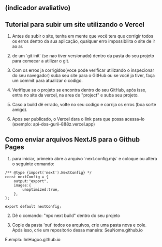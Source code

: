 ## (indicador avaliativo)

## Tutorial para subir um site utilizando o Vercel 


1. Antes de subir o site, tenha em mente que você tera que corrigir todos os erros dentro da sua aplicação, qualquer erro impossibilita o site de ir ao ar.


2. de um ´git init´ (se nao tiver versionado) dentro da pasta do seu projeto para comecar a utilizar o git.


3. Com os erros ja corrigidos(voce pode verificar utilizando o inspecionar do seu navegador) suba seu site para o GitHub ou se você ja tiver, faça um commit para atualizar o codigo.


4. Verifique se o projeto se encontra dentro do seu GitHub, após isso, entra no site da vercel, na area de "project" e suba seu projeto.


5. Caso a build dê errado, volte no seu codigo e corrija os erros (boa sorte amigo).


6. Apos ser publicado, o Vercel dara o link para que possa acessa-lo (exemplo: api-dos-gurii-888z.vercel.app)




## Como enviar arquivos NextJS para o Github Pages 



1. para iniciar, primeiro abre a arquivo ´next.config.mjs´ e coloque ou altera o seguinte comando: 



```
/** @type {import('next').NextConfig} */
const nextConfig = {
    output:"export",
    images:{
        unoptimized:true,
    },
};

export default nextConfig;
```

2. Dê o comando: "npx next build" dentro do seu projeto

3. Copie da pasta 'out' todos os arquivos, crie uma pasta nova e cole. Após isso, crie um repositorio dessa maneira: SeuNome.github.io

E.emplo: ImHugoo.github.io




